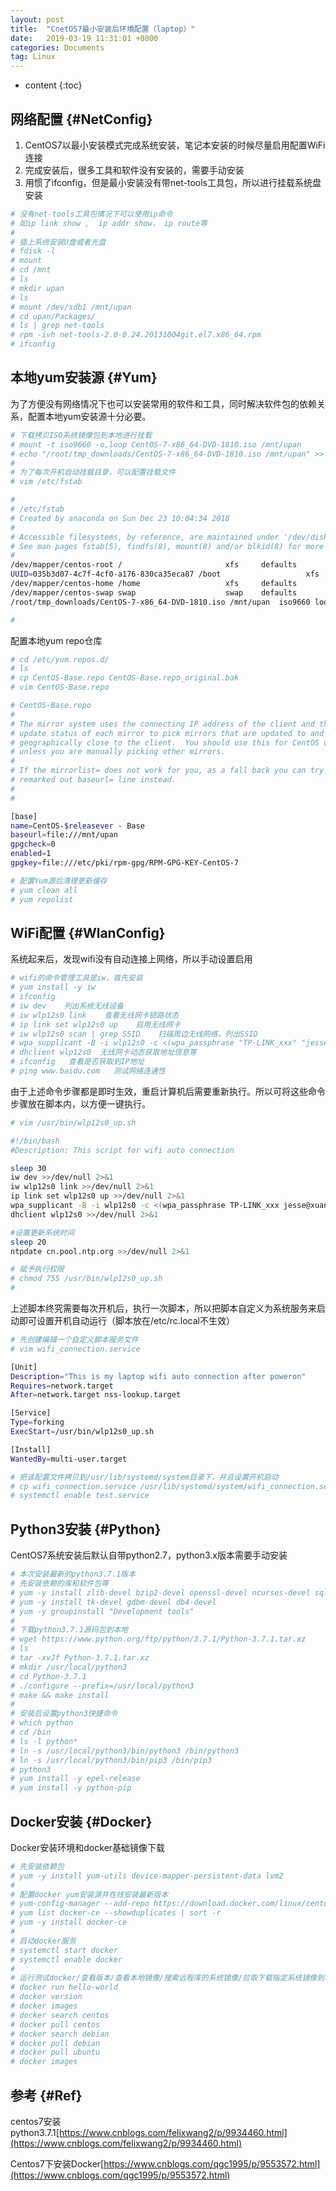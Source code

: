 ```yaml
---
layout: post
title:  "CnetOS7最小安装后环境配置（laptop）"
date:   2019-03-19 11:31:01 +0800
categories: Documents
tag: Linux
---
```


* content
{:toc}


网络配置				{#NetConfig}
------------------------
1. CentOS7以最小安装模式完成系统安装，笔记本安装的时候尽量启用配置WiFi连接
2. 完成安装后，很多工具和软件没有安装的，需要手动安装
3. 用惯了ifconfig，但是最小安装没有带net-tools工具包，所以进行挂载系统盘安装
```bash
# 没有net-tools工具包情况下可以使用ip命令
# 如ip link show ,  ip addr show， ip route等
#
# 插上系统安装U盘或者光盘
# fdisk -l
# mount
# cd /mnt
# ls
# mkdir upan
# ls
# mount /dev/sdb1 /mnt/upan
# cd upan/Packages/
# ls | grep net-tools
# rpm -ivh net-tools-2.0-0.24.20131004git.el7.x86_64.rpm
# ifconfig
```

本地yum安装源                              {#Yum}
------------------------
为了方便没有网络情况下也可以安装常用的软件和工具，同时解决软件包的依赖关系，配置本地yum安装源十分必要。
```bash
# 下载拷贝ISO系统镜像包到本地进行挂载
# mount -t iso9660 -o,loop CentOS-7-x86_64-DVD-1810.iso /mnt/upan
# echo "/root/tmp_downloads/CentOS-7-x86_64-DVD-1810.iso /mnt/upan" >> /etc/fstab
#
# 为了每次开机自动挂载目录，可以配置挂载文件
# vim /etc/fstab

#
# /etc/fstab
# Created by anaconda on Sun Dec 23 10:04:34 2018
#
# Accessible filesystems, by reference, are maintained under '/dev/disk'
# See man pages fstab(5), findfs(8), mount(8) and/or blkid(8) for more info
#
/dev/mapper/centos-root /                       xfs     defaults        0 0
UUID=035b3d07-4c7f-4cf0-a176-830ca35eca87 /boot                   xfs     defaults        0 0
/dev/mapper/centos-home /home                   xfs     defaults        0 0
/dev/mapper/centos-swap swap                    swap    defaults        0 0
/root/tmp_downloads/CentOS-7-x86_64-DVD-1810.iso /mnt/upan	iso9660	loop 0 0

#
```

配置本地yum repo仓库
```bash
# cd /etc/yum.repos.d/
# ls
# cp CentOS-Base.repo CentOS-Base.repo_original.bak
# vim CentOS-Base.repo

# CentOS-Base.repo
#
# The mirror system uses the connecting IP address of the client and the
# update status of each mirror to pick mirrors that are updated to and
# geographically close to the client.  You should use this for CentOS updates
# unless you are manually picking other mirrors.
#
# If the mirrorlist= does not work for you, as a fall back you can try the 
# remarked out baseurl= line instead.
#
#

[base]
name=CentOS-$releasever - Base
baseurl=file:///mnt/upan
gpgcheck=0
enabled=1
gpgkey=file:///etc/pki/rpm-gpg/RPM-GPG-KEY-CentOS-7

# 配置Yum源后清理更新缓存
# yum clean all
# yum repolist
```

WiFi配置                                {#WlanConfig}
------------------------
系统起来后，发现wifi没有自动连接上网络，所以手动设置启用
```bash
# wifi的命令管理工具是iw，首先安装
# yum install -y iw
# ifconfig
# iw dev    列出系统无线设备
# iw wlp12s0 link    查看无线网卡链路状态
# ip link set wlp12s0 up    启用无线网卡
# iw wlp12s0 scan | grep SSID    扫描周边无线网络，列出SSID
# wpa_supplicant -B -i wlp12s0 -c <(wpa_passphrase "TP-LINK_xxx" "jesse@xuan")   连接wpa指定SSId的无线网络
# dhclient wlp12s0  无线网卡动态获取地址信息等
# ifconfig   查看是否获取到IP地址
# ping www.baidu.com   测试网络连通性
```

由于上述命令步骤都是即时生效，重启计算机后需要重新执行。所以可将这些命令步骤放在脚本内，以方便一键执行。
```bash
# vim /usr/bin/wlp12s0_up.sh

#!/bin/bash
#Description: This script for wifi auto connection

sleep 30
iw dev >>/dev/null 2>&1
iw wlp12s0 link >>/dev/null 2>&1
ip link set wlp12s0 up >>/dev/null 2>&1
wpa_supplicant -B -i wlp12s0 -c <(wpa_passphrase TP-LINK_xxx jesse@xuan)
dhclient wlp12s0 >>/dev/null 2>&1

#设置更新系统时间
sleep 20
ntpdate cn.pool.ntp.org >>/dev/null 2>&1

# 赋予执行权限
# chmod 755 /usr/bin/wlp12s0_up.sh
#
```

上述脚本终究需要每次开机后，执行一次脚本，所以把脚本自定义为系统服务来启动即可设置开机自动运行（脚本放在/etc/rc.local不生效）
```bash
# 先创建编辑一个自定义脚本服务文件
# vim wifi_connection.service

[Unit]
Description="This is my laptop wifi auto connection after poweron"
Requires=network.target
After=network.target nss-lookup.target

[Service]
Type=forking
ExecStart=/usr/bin/wlp12s0_up.sh

[Install]
WantedBy=multi-user.target

# 把该配置文件拷贝到/usr/lib/systemd/system目录下，并且设置开机启动
# cp wifi_connection.service /usr/lib/systemd/system/wifi_connection.service
# systemctl enable test.service
```


Python3安装                              {#Python}
------------------------
CentOS7系统安装后默认自带python2.7，python3.x版本需要手动安装
```bash
# 本次安装最新的python3.7.1版本
# 先安装依赖的库和软件包等
# yum -y install zlib-devel bzip2-devel openssl-devel ncurses-devel sqlite-devel readline-devel xz-devel libpcap-devel libffi-devel
# yum -y install tk-devel gdbm-devel db4-devel
# yum -y groupinstall "Development tools"
#
# 下载python3.7.1源码包到本地
# wget https://www.python.org/ftp/python/3.7.1/Python-3.7.1.tar.xz
# ls
# tar -xvJf Python-3.7.1.tar.xz
# mkdir /usr/local/python3
# cd Python-3.7.1
# ./configure --prefix=/usr/local/python3
# make && make install
#
# 安装后设置python3快捷命令
# which python
# cd /bin
# ls -l python*
# ln -s /usr/local/python3/bin/python3 /bin/python3
# ln -s /usr/local/python3/bin/pip3 /bin/pip3
# python3
# yum install -y epel-release
# yum install -y python-pip
```

Docker安装                              {#Docker}
------------------------
Docker安装环境和docker基础镜像下载
```bash
# 先安装依赖包
# yum -y install yum-utils device-mapper-persistent-data lvm2
#
# 配置docker yum安装源并在线安装最新版本
# yum-config-manager --add-repo https://download.docker.com/linux/centos/docker-ce.repo
# yum list docker-ce --showduplicates | sort -r
# yum -y install docker-ce
#
# 启动docker服务
# systemctl start docker
# systemctl enable docker
#
# 运行测试docker/查看版本/查看本地镜像/搜索远程库的系统镜像/拉取下载指定系统镜像到本地
# docker run hello-world
# docker version
# docker images
# docker search centos
# docker pull centos
# docker search debian
# docker pull debian
# docker pull ubuntu
# docker images
```

参考                              {#Ref}
------------------------
centos7安装python3.7.1[https://www.cnblogs.com/felixwang2/p/9934460.html](https://www.cnblogs.com/felixwang2/p/9934460.html)

Centos7下安装Docker[https://www.cnblogs.com/qgc1995/p/9553572.html](https://www.cnblogs.com/qgc1995/p/9553572.html)
